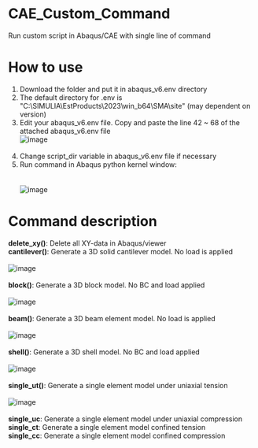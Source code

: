 # CAE_Custom_Command
Run custom script in Abaqus/CAE with single line of command

# How to use
1. Download the folder and put it in abaqus_v6.env directory <br>
2. The default directory for .env is "C:\SIMULIA\EstProducts\2023\win_b64\SMA\site" (may dependent on version) <br>
3. Edit your abaqus_v6.env file. Copy and paste the line 42 ~ 68 of the attached abaqus_v6.env file <br>
![image](https://github.com/YB-LIM/CAE_Custom_Command/assets/105615106/a82c20e5-a449-4563-b389-d7943631e6c4) <br><br>
4. Change script_dir variable in abaqus_v6.env file if necessary <br>
5. Run command in Abaqus python kernel window: <br><br><br>
![image](https://github.com/YB-LIM/CAE_Custom_Command/assets/105615106/9a947397-3847-4b99-bd0a-c24e8a7f9365)

# Command description
**delete_xy()**: Delete all XY-data in Abaqus/viewer <br>
**cantilever()**: Generate a 3D solid cantilever model. No load is applied <br><br>
![image](https://github.com/YB-LIM/CAE_Custom_Command/assets/105615106/ee599849-d661-4309-ba3e-c14585fa15f5) <br><br>
**block()**: Generate a 3D block model. No BC and load applied <br><br>
![image](https://github.com/YB-LIM/CAE_Custom_Command/assets/105615106/00cfa119-88ba-44c2-b297-9073d79f75f2) <br><br>
**beam()**: Generate a 3D beam element model. No load is applied <br><br>
![image](https://github.com/YB-LIM/CAE_Custom_Command/assets/105615106/3e97b1d1-369c-49b1-98b6-cff163354d57) <br><br>
**shell()**: Generate a 3D shell model. No BC and load applied <br><br>
![image](https://github.com/YB-LIM/CAE_Custom_Command/assets/105615106/9b809474-5239-4743-8390-f5f3a7171820) <br><br>
**single_ut()**: Generate a single element model under uniaxial tension <br><br>
![image](https://github.com/YB-LIM/CAE_Custom_Command/assets/105615106/327069e5-7759-48d1-ae18-8fbbca24a2c8) <br><br>
**single_uc**: Generate a single element model under uniaxial compression <br>
**single_ct**: Generate a single element model confined tension <br>
**single_cc**: Generate a single element model confined compression <br>





